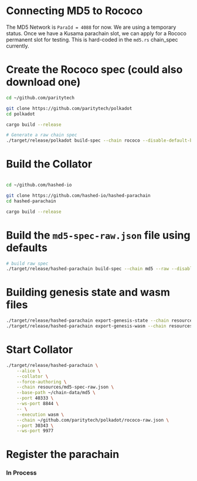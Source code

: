 # Connecting MD5 to Rococo

The MD5 Network is `ParaId = 4088` for now. We are using a temporary status. Once we have a Kusama parachain slot, we can apply for a Rococo permanent slot for testing. This is hard-coded in the `md5.rs` chain_spec currently.

# Create the Rococo spec (could also download one) 
```bash
cd ~/github.com/paritytech

git clone https://github.com/paritytech/polkadot
cd polkadot

cargo build --release

# Generate a raw chain spec
./target/release/polkadot build-spec --chain rococo --disable-default-bootnode --raw > ~/github.com/paritytech/polkadot/rococo-raw.json
```

# Build the Collator 
```bash

cd ~/github.com/hashed-io

git clone https://github.com/hashed-io/hashed-parachain
cd hashed-parachain

cargo build --release
```

# Build the `md5-spec-raw.json` file using defaults

```bash
# build raw spec 
./target/release/hashed-parachain build-spec --chain md5 --raw --disable-default-bootnode > md5-spec-raw.json
```

# Building genesis state and wasm files
```bash
./target/release/hashed-parachain export-genesis-state --chain resources/md5-spec-raw.json > md5-genesis-head
./target/release/hashed-parachain export-genesis-wasm --chain resources/md5-spec-raw.json > md5-wasm
```

# Start Collator 
```bash
./target/release/hashed-parachain \
    --alice \
    --collator \
    --force-authoring \
    --chain resources/md5-spec-raw.json \
    --base-path ~/chain-data/md5 \
    --port 40333 \
    --ws-port 8844 \
    -- \
    --execution wasm \
    --chain ~/github.com/paritytech/polkadot/rococo-raw.json \
    --port 30343 \
    --ws-port 9977
```

# Register the parachain

### In Process